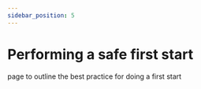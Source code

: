 ```yaml
---
sidebar_position: 5
---
```


# Performing a safe first start

page to outline the best practice for doing a first start
